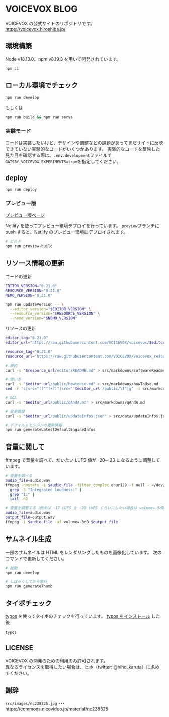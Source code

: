 # VOICEVOX BLOG

VOICEVOX の公式サイトのリポジトリです。  
https://voicevox.hiroshiba.jp/

## 環境構築

Node v18.13.0、npm v8.19.3 を用いて開発されています。

```bash
npm ci
```

## ローカル環境でチェック

```bash
npm run develop
```

もしくは

```bash
npm run build && npm run serve
```

### 実験モード

コードは実装したいけど、デザインや調整などの課題があってまだサイトに反映できていない実験的なコードがいくつかあります。
実験的なコードを反映した見た目を確認する際は、`.env.development`ファイルで`GATSBY_VOICEVOX_EXPERIMENTS=true`を指定してください。

## deploy

```bash
npm run deploy
```

### プレビュー版

[プレビュー版ページ](https://preview--voicevox.netlify.app/)

Netlify を使ってプレビュー環境デプロイを行っています。
`preview`ブランチに push すると、Netlify のプレビュー環境にデプロイされます。

```bash
# ビルド
npm run preview-build
```

## リソース情報の更新

コードの更新

```bash
EDITOR_VERSION="0.21.0"
RESOURCE_VERSION="0.21.0"
NEMO_VERSION="0.21.0"

npm run updateVersion -- \
  --editor_version="$EDITOR_VERSION" \
  --resource_version="$RESOURCE_VERSION" \
  --nemo_version="$NEMO_VERSION"
```

リソースの更新

```bash
editor_tag="0.21.0"
editor_url="https://raw.githubusercontent.com/VOICEVOX/voicevox/$editor_tag"

resource_tag="0.21.0"
resource_url="https://raw.githubusercontent.com/VOICEVOX/voicevox_resource/$resource_tag"

# 規約
curl -s "$resource_url/editor/README.md" > src/markdowns/softwareReadme.md

# 使い方
curl -s "$editor_url/public/howtouse.md" > src/markdowns/howToUse.md
sed -r 's|src="([^"]+?)"|src="'$editor_url'/public/\1"|g' -i src/markdowns/howToUse.md

# Q&A
curl -s "$editor_url/public/qAndA.md" > src/markdowns/qAndA.md

# 変更履歴
curl -s "$editor_url/public/updateInfos.json" > src/data/updateInfos.json

# デフォルトエンジンの更新情報
npm run generateLatestDefaultEngineInfos
```

## 音量に関して

ffmpeg で音量を調べて、だいたい LUFS 値が -20~-23 になるように調整しています。

```bash
# 音量を調べる
audio_file=audio.wav
ffmpeg -nostats -i $audio_file -filter_complex ebur128 -f null - </dev/null 2>&1 |
  grep -3 "Integrated loudness:" |
  grep "I:" |
  tail -n1

# 音量を調整する（例えば -17 LUFS を -20 LUFS くらいにしたい場合は volume=-3dB にする）
audio_file=audio.wav
output_file=output.wav
ffmpeg -i $audio_file -af volume=-3dB $output_file
```

## サムネイル生成

一部のサムネイルは HTML をレンダリングしたものを画像化しています。
次のコマンドで更新してください。

```bash
# 起動
npm run develop

# しばらくしてから実行
npm run generateThumb
```

## タイポチェック

[typos](https://github.com/crate-ci/typos) を使ってタイポのチェックを行っています。
[typos をインストール](https://github.com/crate-ci/typos#install) した後

```bash
typos
```

## LICENSE

VOICEVOX の開発のための利用のみ許可されます。  
異なるライセンスを取得したい場合は、ヒホ（twitter: @hiho_karuta）に求めてください。

## 謝辞

`src/images/nc238325.jpg` ･･･ https://commons.nicovideo.jp/material/nc238325
